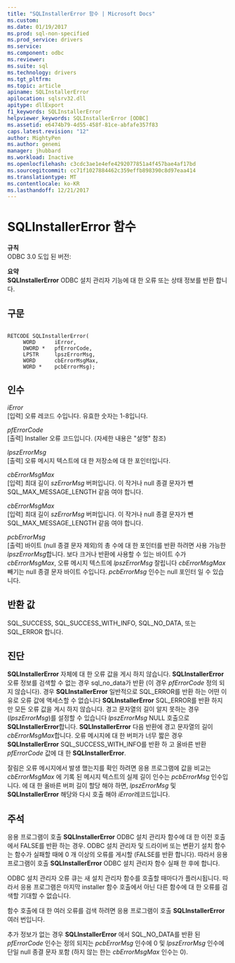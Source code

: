 ```yaml
---
title: "SQLInstallerError 함수 | Microsoft Docs"
ms.custom: 
ms.date: 01/19/2017
ms.prod: sql-non-specified
ms.prod_service: drivers
ms.service: 
ms.component: odbc
ms.reviewer: 
ms.suite: sql
ms.technology: drivers
ms.tgt_pltfrm: 
ms.topic: article
apiname: SQLInstallerError
apilocation: sqlsrv32.dll
apitype: dllExport
f1_keywords: SQLInstallerError
helpviewer_keywords: SQLInstallerError [ODBC]
ms.assetid: e6474b79-4d55-458f-81ce-abfafe357f83
caps.latest.revision: "12"
author: MightyPen
ms.author: genemi
manager: jhubbard
ms.workload: Inactive
ms.openlocfilehash: c3cdc3ae1e4efe4292077851a4f457bae4af17bd
ms.sourcegitcommit: cc71f1027884462c359effb898390c8d97eaa414
ms.translationtype: MT
ms.contentlocale: ko-KR
ms.lasthandoff: 12/21/2017
---
```

# <a name="sqlinstallererror-function"></a>SQLInstallerError 함수
**규칙**  
 ODBC 3.0 도입 된 버전:  
  
 **요약**  
 **SQLInstallerError** ODBC 설치 관리자 기능에 대 한 오류 또는 상태 정보를 반환 합니다.  
  
## <a name="syntax"></a>구문  
  
```  
  
RETCODE SQLInstallerError(  
     WORD      iError,  
     DWORD *   pfErrorCode,  
     LPSTR     lpszErrorMsg,  
     WORD      cbErrorMsgMax,  
     WORD *    pcbErrorMsg);  
```  
  
## <a name="arguments"></a>인수  
 *iError*  
 [입력] 오류 레코드 수입니다. 유효한 숫자는 1-8입니다.  
  
 *pfErrorCode*  
 [출력] Installer 오류 코드입니다. (자세한 내용은 "설명" 참조)  
  
 *lpszErrorMsg*  
 [출력] 오류 메시지 텍스트에 대 한 저장소에 대 한 포인터입니다.  
  
 *cbErrorMsgMax*  
 [입력] 최대 길이 *szErrorMsg* 버퍼입니다. 이 작거나 null 종결 문자가 뺀 SQL_MAX_MESSAGE_LENGTH 같음 여야 합니다.  
  
 *cbErrorMsgMax*  
 [입력] 최대 길이 *szErrorMsg* 버퍼입니다. 이 작거나 null 종결 문자가 뺀 SQL_MAX_MESSAGE_LENGTH 같음 여야 합니다.  
  
 *pcbErrorMsg*  
 [출력] 바이트 (null 종결 문자 제외)의 총 수에 대 한 포인터를 반환 하려면 사용 가능한 *lpszErrorMsg*합니다. 보다 크거나 반환에 사용할 수 있는 바이트 수가 *cbErrorMsgMax*, 오류 메시지 텍스트에 *lpszErrorMsg* 잘립니다 *cbErrorMsgMax* 빼기는 null 종결 문자 바이트 수입니다. *pcbErrorMsg* 인수는 null 포인터 일 수 있습니다.  
  
## <a name="returns"></a>반환 값  
 SQL_SUCCESS, SQL_SUCCESS_WITH_INFO, SQL_NO_DATA, 또는 SQL_ERROR 합니다.  
  
## <a name="diagnostics"></a>진단  
 **SQLInstallerError** 자체에 대 한 오류 값을 게시 하지 않습니다. **SQLInstallerError** 오류 정보를 검색할 수 없는 경우 sql_no_data가 반환 (이 경우 *pfErrorCode* 정의 되지 않습니다). 경우 **SQLInstallerError** 일반적으로 SQL_ERROR를 반환 하는 어떤 이유로 오류 값에 액세스할 수 없습니다 **SQLInstallerError** SQL_ERROR를 반환 하지만 모든 오류 값을 게시 하지 않습니다. 경고 문자열의 길이 알지 못하는 경우 (*lpszErrorMsg*)를 설정할 수 있습니다 *lpszErrorMsg* NULL 호출으로 **SQLInstallerError**합니다. **SQLInstallerError** 다음 반환에 경고 문자열의 길이 *cbErrorMsgMax*합니다. 오류 메시지에 대 한 버퍼가 너무 짧은 경우 **SQLInstallerError** SQL_SUCCESS_WITH_INFO를 반환 하 고 올바른 반환 *pfErrorCode* 값에 대 한 **SQLInstallerError**.  
  
 잘림은 오류 메시지에서 발생 했는지를 확인 하려면 응용 프로그램에 값을 비교는 *cbErrorMsgMax* 에 기록 된 메시지 텍스트의 실제 길이 인수는 *pcbErrorMsg* 인수입니다. 에 대 한 올바른 버퍼 길이 할당 해야 하면, *lpszErrorMsg* 및 **SQLInstallerError** 해당와 다시 호출 해야 *iError*레코드입니다.  
  
## <a name="comments"></a>주석  
 응용 프로그램이 호출 **SQLInstallerError** ODBC 설치 관리자 함수에 대 한 이전 호출에서 FALSE를 반환 하는 경우. ODBC 설치 관리자 및 드라이버 또는 변환기 설치 함수는 함수가 실패할 때에 0 개 이상의 오류를 게시할 (FALSE를 반환 합니다). 따라서 응용 프로그램이 호출 **SQLInstallerError** ODBC 설치 관리자 함수 실패 한 후에 합니다.  
  
 ODBC 설치 관리자 오류 큐는 새 설치 관리자 함수를 호출할 때마다가 플러시됩니다. 따라서 응용 프로그램은 마지막 installer 함수 호출에서 아닌 다른 함수에 대 한 오류를 검색할 기대할 수 없습니다.  
  
 함수 호출에 대 한 여러 오류를 검색 하려면 응용 프로그램이 호출 **SQLInstallerError** 여러 번입니다.  
  
 추가 정보가 없는 경우 **SQLInstallerError** 에서 SQL_NO_DATA를 반환 된 *pfErrorCode* 인수는 정의 되지는 *pcbErrorMsg* 인수에 0 및 *lpszErrorMsg* 인수에 단일 null 종결 문자 포함 (하지 않는 한는 *cbErrorMsgMax* 인수는 0).
